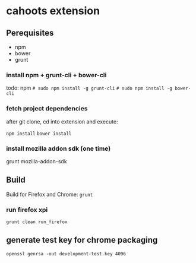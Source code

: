 
# cahoots extension

## Perequisites

* npm
* bower
* grunt




### install npm + grunt-cli  + bower-cli
todo: npm
`# sudo npm install -g grunt-cli`
`# sudo npm install -g bower-cli`

### fetch project dependencies
after git clone, cd into extension and execute:

`npm install`
`bower install`
### install mozilla addon sdk (one time)
grunt mozilla-addon-sdk


## Build
Build for Firefox and Chrome:
`grunt`


### run firefox xpi
`grunt clean run_firefox`


## generate test key for chrome packaging
`openssl genrsa -out development-test.key 4096`
